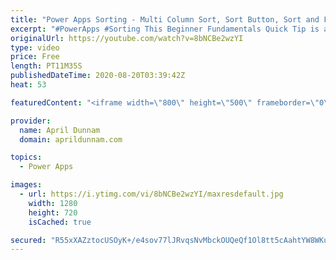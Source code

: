 ```yaml
---
title: "Power Apps Sorting - Multi Column Sort, Sort Button, Sort and Filter"
excerpt: "#PowerApps #Sorting This Beginner Fundamentals Quick Tip is all about Power Apps Sorting.  You'll learn the basics of sorting including how to plan for sorting with delegation in mind, how to sort by multiple columns, how to add sorting in combination with filtering and more!  Table of Contents: 00:00"
originalUrl: https://youtube.com/watch?v=8bNCBe2wzYI
type: video
price: Free
length: PT11M35S
publishedDateTime: 2020-08-20T03:39:42Z
heat: 53

featuredContent: "<iframe width=\"800\" height=\"500\" frameborder=\"0\" src=\"https://www.youtube.com/embed/8bNCBe2wzYI\" allow=\"accelerometer; autoplay; encrypted-media; gyroscope; picture-in-picture\" allowfullscreen></iframe>"

provider:
  name: April Dunnam
  domain: aprildunnam.com

topics:
  - Power Apps

images:
  - url: https://i.ytimg.com/vi/8bNCBe2wzYI/maxresdefault.jpg
    width: 1280
    height: 720
    isCached: true

secured: "R55xXAZztocUSOyK+/e4sov77lJRvqsNvMbckOUQeQf1Ol8tt5cAahtYW8WKuWnJQXDGQzujtToHLm67GMSt0HHD9f3r/SDyMPJK4xps6bWo/pfGqcpWTY/NIe7HdzUtU7bG+GHEO1derKbyCBIQzgCRi85G1/aIvg7ID7jGFFKjaTmoKBzbpBFwfZ2H9IVNu7O5BPg/7EidKv2U4OnBPBtdyxVkHPZmy1kuv1zPCvX5n2DLOthvj1I7bco2Ko56L9YFcT23aX6xjM5z7vkg3l914cxx1hqUoZ4GSLMFlFoLhEkOI5NSjw1l6SkKCaaCladfoA7woTQpsT599SM9wMoOpB1Q9pd7WDMRq7bJBpuKICetonBiNnmbtp4+reGvXW1bm5YNLUdIhvIeNIe7IHl6lW7rEiMsvKpSE60k358=;42xPaHqltR768nPFYrJJNw=="
---
```


